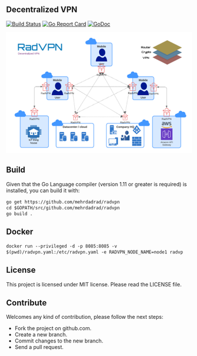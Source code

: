## Decentralized VPN
[![Build Status](https://travis-ci.org/mehrdadrad/radvpn.svg?branch=master)](https://travis-ci.org/mehrdadrad/radvpn) 
[![Go Report Card](https://goreportcard.com/badge/github.com/mehrdadrad/radvpn)](https://goreportcard.com/report/github.com/mehrdadrad/radvpn)
[![GoDoc](https://godoc.org/github.com/mehrdadrad/radvpn?status.svg)](https://godoc.org/github.com/mehrdadrad/radvpn)

![Alt text](/docs/imgs/radvpn.png?raw=true "radvpn")

## Build
Given that the Go Language compiler (version 1.11 or greater is required) is installed, you can build it with:
```
go get https://github.com/mehrdadrad/radvpn
cd $GOPATH/src/github.com/mehrdadrad/radvpn
go build .
```

## Docker
```
docker run --privileged -d -p 8085:8085 -v $(pwd)/radvpn.yaml:/etc/radvpn.yaml -e RADVPN_NODE_NAME=node1 radvp
```

## License
This project is licensed under MIT license. Please read the LICENSE file.

## Contribute
Welcomes any kind of contribution, please follow the next steps:

- Fork the project on github.com.
- Create a new branch.
- Commit changes to the new branch.
- Send a pull request.

